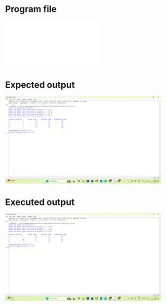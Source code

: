# Program file
![Priority_518.py](Priority_518.py)

# Expected output
![ExpectedOutputPriority](ExpectedOutputPriority.png)

# Executed output
![ExecutedOutputPriority](ExecutedOutputPriority.png)


